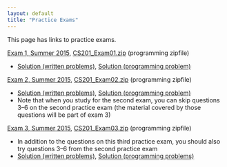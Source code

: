 ```yaml
---
layout: default
title: "Practice Exams"
---
```


This page has links to practice exams.

[Exam 1, Summer 2015](cs201-summer2015-exam01.pdf), [CS201\_Exam01.zip](CS201_Exam01.zip) (programming zipfile)

* [Solution (written problems)](cs201-summer2015-exam01-solution.pdf), [Solution (programming problem)](CS201_Exam01_Solution.zip)

[Exam 2, Summer 2015](cs201-summer2015-exam02.pdf), [CS201\_Exam02.zip](CS201_Exam02.zip) (programming zipfile)

* [Solution (written problems)](cs201-summer2015-exam02-solution.pdf), [Solution (programming problem)](CS201_Exam02_Solution.zip)
* Note that when you study for the second exam, you can skip questions 3&ndash;6 on the second practice exam (the material covered by those questions will be part of exam 3)

[Exam 3, Summer 2015](cs201-summer2015-exam03.pdf), [CS201\_Exam03.zip](CS201_Exam03.zip) (programming zipfile)

* In addition to the questions on this third practice exam, you should also try questions 3&ndash;6 from the second practice exam
* [Solution (written problems)](cs201-summer2015-exam03-solution.pdf), [Solution (programming problems)](CS201_Exam03_Solution.zip)
